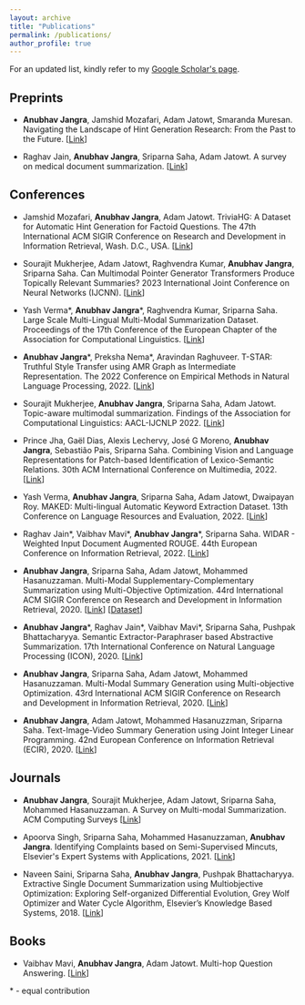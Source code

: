 ```yaml
---
layout: archive
title: "Publications"
permalink: /publications/
author_profile: true
---
```


For an updated list, kindly refer to my [Google Scholar's page](https://scholar.google.co.in/citations?user=_f9B45kAAAAJ&hl=en#).

## Preprints

* **Anubhav Jangra**, Jamshid Mozafari, Adam Jatowt, Smaranda Muresan. Navigating the Landscape of Hint Generation Research: From the Past to the Future. \[[Link](https://arxiv.org/abs/2404.04728)\]

* Raghav Jain, **Anubhav Jangra**, Sriparna Saha, Adam Jatowt. A survey on medical document summarization. \[[Link](https://arxiv.org/abs/2212.01669)\]

## Conferences

* Jamshid Mozafari, **Anubhav Jangra**, Adam Jatowt. TriviaHG: A Dataset for Automatic Hint Generation for Factoid Questions. The 47th International ACM SIGIR Conference on Research and Development in Information Retrieval, Wash. D.C., USA. \[[Link](https://dl.acm.org/doi/10.1145/3626772.3657855)\]

* Sourajit Mukherjee, Adam Jatowt, Raghvendra Kumar, **Anubhav Jangra**, Sriparna Saha. Can Multimodal Pointer Generator Transformers Produce Topically Relevant Summaries? 2023 International Joint Conference on Neural Networks (IJCNN). \[[Link](https://ieeexplore.ieee.org/abstract/document/10192022)\]

* Yash Verma\*, **Anubhav Jangra**\*, Raghvendra Kumar, Sriparna Saha. Large Scale Multi-Lingual Multi-Modal Summarization Dataset. Proceedings of the 17th Conference of the European Chapter of the Association for Computational Linguistics. \[[Link](https://aclanthology.org/2023.eacl-main.263/)\]

* **Anubhav Jangra**\*, Preksha Nema\*, Aravindan Raghuveer. T-STAR: Truthful Style Transfer using AMR Graph as Intermediate Representation. The 2022 Conference on Empirical Methods in Natural Language Processing, 2022. \[[Link](https://aclanthology.org/2022.emnlp-main.602/)\]

* Sourajit Mukherjee, **Anubhav Jangra**, Sriparna Saha, Adam Jatowt. Topic-aware multimodal summarization. Findings of the Association for Computational Linguistics: AACL-IJCNLP 2022. \[[Link](https://aclanthology.org/2022.findings-aacl.36/)\]

* Prince Jha, Gaël Dias, Alexis Lechervy, José G Moreno, **Anubhav Jangra**, Sebastião Pais, Sriparna Saha. Combining Vision and Language Representations for Patch-based Identification of Lexico-Semantic Relations. 30th ACM International Conference on Multimedia, 2022. \[[Link](https://dl.acm.org/doi/abs/10.1145/3503161.3548299)\]

* Yash Verma, **Anubhav Jangra**, Sriparna Saha, Adam Jatowt, Dwaipayan Roy. MAKED: Multi-lingual Automatic Keyword Extraction Dataset. 13th Conference on Language Resources and Evaluation, 2022. \[[Link](http://www.lrec-conf.org/proceedings/lrec2022/pdf/2022.lrec-1.664.pdf)\]

* Raghav Jain\*, Vaibhav Mavi\*, **Anubhav Jangra**\*, Sriparna Saha. WIDAR - Weighted Input Document Augmented ROUGE. 44th European Conference on Information Retrieval, 2022. \[[Link](https://arxiv.org/abs/2201.09282)\]

* **Anubhav Jangra**, Sriparna Saha, Adam Jatowt, Mohammed Hasanuzzaman. Multi-Modal Supplementary-Complementary Summarization using Multi-Objective Optimization. 44rd International ACM SIGIR Conference on Research and Development in Information Retrieval, 2020. \[[Link](https://doi.org/10.1145/3404835.3462877)\] \[[Dataset](https://github.com/anubhav-jangra/CCS-MMS-dataset)\]

* **Anubhav Jangra**\*, Raghav Jain\*, Vaibhav Mavi\*, Sriparna Saha, Pushpak Bhattacharyya. Semantic Extractor-Paraphraser based Abstractive Summarization. 17th International Conference on Natural Language Processing (ICON), 2020. \[[Link](https://arxiv.org/abs/2105.01296)\]

* **Anubhav Jangra**, Sriparna Saha, Adam Jatowt, Mohammed Hasanuzzaman. Multi-Modal Summary Generation using Multi-objective Optimization. 43rd International ACM SIGIR Conference on Research and Development in Information Retrieval, 2020.  \[[Link](https://doi.org/10.1145/3397271.3401232)\]

* **Anubhav Jangra**, Adam Jatowt, Mohammed Hasanuzzman, Sriparna Saha. Text-Image-Video Summary Generation using Joint Integer Linear Programming. 42nd European Conference on Information Retrieval (ECIR), 2020. \[[Link](https://doi.org/10.1007/978-3-030-45442-5_24)\]


## Journals

* **Anubhav Jangra**, Sourajit Mukherjee, Adam Jatowt, Sriparna Saha, Mohammed Hasanuzzaman. A Survey on Multi-modal Summarization. ACM Computing Surveys \[[Link](https://dl.acm.org/doi/full/10.1145/3584700)\]

* Apoorva Singh, Sriparna Saha, Mohammed Hasanuzzaman, **Anubhav Jangra**. Identifying Complaints based on Semi-Supervised Mincuts, Elsevier's Expert Systems with Applications, 2021. \[[Link](https://doi.org/10.1016/j.eswa.2021.115668)\]

* Naveen Saini, Sriparna Saha, **Anubhav Jangra**, Pushpak Bhattacharyya. Extractive Single Document Summarization using Multiobjective Optimization: Exploring Self-organized Differential Evolution, Grey Wolf Optimizer and Water Cycle Algorithm, Elsevier’s Knowledge Based Systems, 2018. \[[Link](https://doi.org/10.1016/j.knosys.2018.10.021)\]

## Books

* Vaibhav Mavi, **Anubhav Jangra**, Adam Jatowt. Multi-hop Question Answering. \[[Link](http://dx.doi.org/10.1561/1500000102)\]

\* - equal contribution
